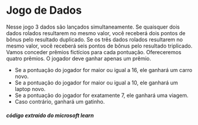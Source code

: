 # Jogo de Dados # 

Nesse jogo 3 dados são lançados simultaneamente.
Se quaisquer dois dados rolados resultarem no mesmo valor, você receberá dois pontos de bônus pelo resultado duplicado.
Se os três dados rolados resultarem no mesmo valor, você receberá seis pontos de bônus pelo resultado triplicado.
Vamos conceder prêmios fictícios para cada pontuação. Ofereceremos quatro prêmios. O jogador deve ganhar apenas um prêmio.

 - Se a pontuação do jogador for maior ou igual a 16, ele ganhará um carro novo.
 - Se a pontuação do jogador for maior ou igual a 10, ele ganhará um laptop novo.
 - Se a pontuação do jogador for exatamente 7, ele ganhará uma viagem.
 - Caso contrário, ganhará um gatinho.

 ##### código extraído do microsoft learn #####